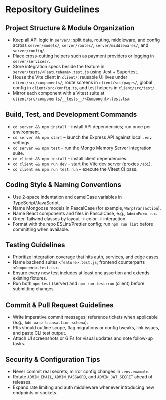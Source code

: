 # Repository Guidelines

## Project Structure & Module Organization
- Keep all API logic in `server/`; split data, routing, middleware, and config across `server/models/`, `server/routes/`, `server/middlewares/`, and `server/config/`.
- Place cross-cutting helpers such as payment providers or logging in `server/services/`.
- Store integration specs beside the feature in `server/tests/<FeatureName>.test.js` using Jest + Supertest.
- House the Vite client in `client/`; reusable UI lives under `client/src/components/`, route screens in `client/src/pages/`, global config in `client/src/config.ts`, and test helpers in `client/src/test/`.
- Mirror each component with a Vitest suite at `client/src/components/__tests__/<Component>.test.tsx`.

## Build, Test, and Development Commands
- `cd server && npm install` – install API dependencies; run once per environment.
- `cd server && npm start` – launch the Express API against local `.env` settings.
- `cd server && npm test` – run the Mongo Memory Server integration suite.
- `cd client && npm install` – install client dependencies.
- `cd client && npm run dev` – start the Vite dev server (proxies `/api`).
- `cd client && npm run test:run` – execute the Vitest CI pass.

## Coding Style & Naming Conventions
- Use 2-space indentation and camelCase variables in TypeScript/JavaScript.
- Name Mongoose models in PascalCase (for example, `WarpTransaction`).
- Name React components and files in PascalCase, e.g., `AdminForm.tsx`.
- Order Tailwind classes by layout → color → interaction.
- Format with the repo ESLint/Prettier config; run `npm run lint` before committing when available.

## Testing Guidelines
- Prioritize integration coverage that hits auth, services, and edge cases.
- Name backend suites `<feature>.test.js`; frontend counterparts `<Component>.test.tsx`.
- Ensure every new test includes at least one assertion and extends existing fixtures.
- Run both `npm test` (server) and `npm run test:run` (client) before submitting changes.

## Commit & Pull Request Guidelines
- Write imperative commit messages; reference tickets when applicable (e.g., `Add warp transaction schema`).
- PRs should outline scope, flag migrations or config tweaks, link issues, and paste CLI test output.
- Attach UI screenshots or GIFs for visual updates and note follow-up tasks.

## Security & Configuration Tips
- Never commit real secrets; mirror config changes in `.env.example`.
- Rotate `ADMIN_EMAIL`, `ADMIN_PASSWORD`, and `ADMIN_JWT_SECRET` ahead of releases.
- Expand rate limiting and auth middleware whenever introducing new endpoints or sockets.
